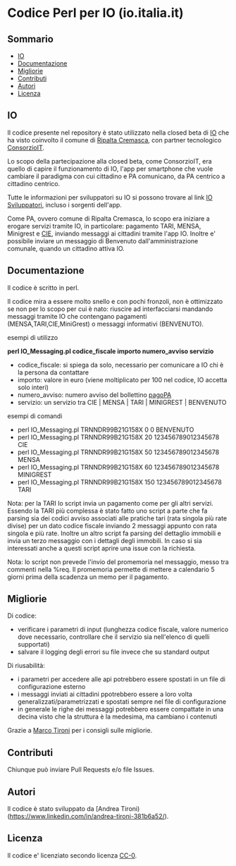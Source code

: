 # Codice Perl per IO (io.italia.it)

## Sommario

- [IO](#IO)
- [Documentazione](#Documentazione)
- [Migliorie](#Migliorie)
- [Contributi](#Contributi)
- [Autori](#Autori)
- [Licenza](#licenza)

## IO

Il codice presente nel repository è stato utilizzato nella closed beta di [IO](https://io.italia.it) che ha visto 
coinvolto il comune di [Ripalta Cremasca](https://www.comune.ripaltacremasca.cr.it),
con partner tecnologico [ConsorzioIT](https://www.consorzioit.net).

Lo scopo della partecipazione alla closed beta, come ConsorzioIT, era quello di capire
il funzionamento di IO, l'app per smartphone che vuole cambiare il paradigma con 
cui cittadino e PA comunicano, da PA centrico a cittadino centrico.

Tutte le informazioni per sviluppatori su IO si possono trovare al link
[IO Sviluppatori](https://io.italia.it/sviluppatori/), incluso i sorgenti dell'app.

Come PA, ovvero comune di Ripalta Cremasca, lo scopo era iniziare a erogare servizi
tramite IO, in particolare: pagamento TARI, MENSA, Minigrest e [CIE](https://www.ipzs.it/ext/carta_identita_elettronica_prodotti.html),
inviando messaggi ai cittadini tramite l'app IO. Inoltre e' possibile
inviare un messaggio di Benvenuto dall'amministrazione comunale, quando
un cittadino attiva IO.

## Documentazione

Il codice è scritto in perl.

Il codice mira a essere molto snello e con pochi fronzoli, non è ottimizzato
se non per lo scopo per cui è nato: riuscire ad interfacciarsi mandando messaggi tramite IO
che contengano pagamenti (MENSA,TARI,CIE,MiniGrest) o messaggi informativi (BENVENUTO).

esempi di utilizzo

**perl IO_Messaging.pl codice_fiscale importo numero_avviso servizio**
  
* codice_fiscale: si spiega da solo, necessario per comunicare a IO chi è la persona da contattare
* importo: valore in euro (viene moltiplicato per 100 nel codice, IO accetta solo interi)
* numero_avviso: numero avviso del bollettino [pagoPA](https://www.agid.gov.it/it/piattaforme/pagopa)
* servizio: un servizio tra CIE | MENSA | TARI | MINIGREST | BENVENUTO 

esempi di comandi

* perl IO_Messaging.pl TRNNDR99B21G158X 0 0 BENVENUTO 
* perl IO_Messaging.pl TRNNDR99B21G158X 20 123456789012345678 CIE
* perl IO_Messaging.pl TRNNDR99B21G158X 50 123456789012345678 MENSA
* perl IO_Messaging.pl TRNNDR99B21G158X 60 123456789012345678 MINIGREST
* perl IO_Messaging.pl TRNNDR99B21G158X 150 123456789012345678 TARI 

Nota: per la TARI lo script invia un pagamento come per gli altri servizi. Essendo 
la TARI più complessa è stato fatto uno script a parte che fa parsing sia
dei codici avviso associati alle pratiche tari (rata singola più rate divise)
per un dato codice fiscale inviando 2 messaggi appunto con rata singola
e più rate. Inoltre un altro script fa parsing del dettaglio immobili e invia
un terzo messaggio con i dettagli degli immobili. In caso si sia interessati
anche a questi script aprire una issue con la richiesta.

Nota: lo script non prevede l'invio del promemoria nel messaggio, messo tra
commenti nella %req. Il promemoria permette di mettere a calendario 5 giorni
prima della scadenza un memo per il pagamento.
  
## Migliorie

Di codice:
- verificare i parametri di input (lunghezza codice fiscale, valore numerico dove necessario, controllare che il servizio sia nell'elenco di quelli supportati)
- salvare il logging degli errori su file invece che su standard output

Di riusabilità:
- i parametri per accedere alle api potrebbero essere spostati in un file di configurazione esterno
- i messaggi inviati ai cittadini ppotrebbero essere a loro volta generalizzati/parametrizzati e spostati sempre nel file di configurazione
- in generale le righe dei messaggi potrebbero essere compattate in una decina visto che la struttura è la medesima, ma cambiano i contenuti

Grazie a [Marco Tironi](https://www.linkedin.com/in/marco-tironi-77406958/) per i consigli sulle migliorie.

## Contributi
Chiunque può inviare Pull Requests e/o file Issues.

## Autori
Il codice è stato sviluppato da [Andrea Tironi)(https://www.linkedin.com/in/andrea-tironi-381b6a52/).

## Licenza
Il codice e' licenziato secondo licenza [CC-0](https://creativecommons.org/choose/zero/?lang=it).




